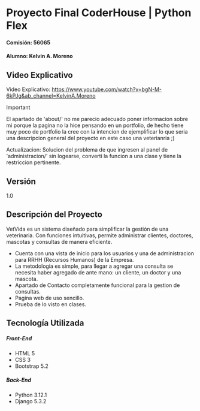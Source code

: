 # Proyecto Final CoderHouse | Python Flex
#### Comisión: 56065 
#### Alumno: Kelvin A. Moreno
      
## Video Explicativo
Video Explicativo: https://www.youtube.com/watch?v=bgN-M-6kPJg&ab_channel=KelvinA.Moreno

> [!IMPORTANT]
> El apartado de 'about/' no me parecio adecuado poner informacion sobre mi porque la pagina no la hice pensando en un portfolio, de hecho tiene muy poco de portfolio la cree con la intencion de ejemplificar lo que seria una descripcion general del proyecto en este caso una veterianria ;)
>
>  Actualizacion: Solucion del problema de que ingresen al panel de 'administracion/' sin logearse, converti la funcion a una clase y tiene la restriccion pertinente.

## Versión
1.0

## Descripción del Proyecto
VetVida es un sistema diseñado para simplificar la gestión de una veterinaria. Con funciones intuitivas, permite administrar clientes, doctores, mascotas y consultas de manera eficiente. 

- Cuenta con una vista de inicio para los usuarios y una de administracion para RRHH (Recursos Humanos) de la Empresa.
- La metodologia es simple, para llegar a agregar una consulta se necesita haber agregado de ante mano:
   un cliente, un doctor y una mascota.
- Apartado de Contacto completamente funcional para la gestion de consultas.
- Pagina web de uso sencillo.
- Prueba de lo visto en clases.

## Tecnología Utilizada

##### Front-End
- HTML 5
- CSS 3
- Bootstrap 5.2

##### Back-End
- Python 3.12.1
- Django 5.3.2
